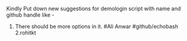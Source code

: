 Kindly Put down new suggestions for demologin script with name and github handle like -
1. There should be more options in it. #Ali Anwar #github/echobash
2.rohitkt
